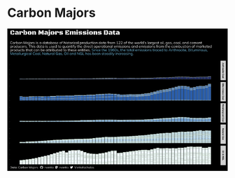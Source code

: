 

# Carbon Majors
![Emissions](https://github.com/nvietto/TidyTuesday/blob/main/2024/Emissions.png)
